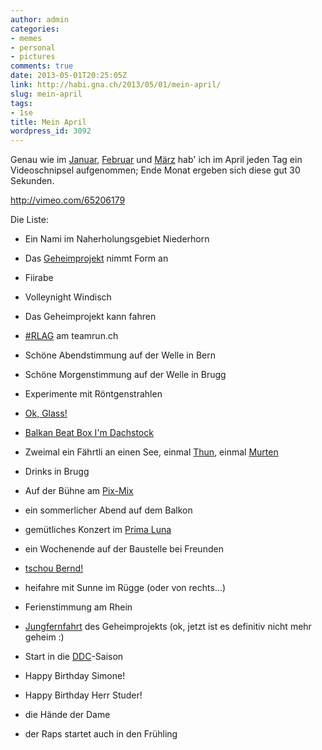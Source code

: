 ```yaml
---
author: admin
categories:
- memes
- personal
- pictures
comments: true
date: 2013-05-01T20:25:05Z
link: http://habi.gna.ch/2013/05/01/mein-april/
slug: mein-april
tags:
- 1se
title: Mein April
wordpress_id: 3092
---
```


Genau wie im [Januar](http://habi.gna.ch/2013/02/01/mein-januar/), [Februar](http://habi.gna.ch/2013/03/04/mein-februar/) und [März](http://habi.gna.ch/2013/04/01/mein-marz/) hab' ich im April jeden Tag ein Videoschnipsel aufgenommen; Ende Monat ergeben sich diese gut 30 Sekunden.

http://vimeo.com/65206179

Die Liste:




  
  * Ein Nami im Naherholungsgebiet Niederhorn


  
  * Das [Geheimprojekt](https://plus.google.com/s/geheimprojekt%20david%20haberth%C3%BCr) nimmt Form an


  
  * Fiirabe


  
  * Volleynight Windisch


  
  * Das Geheimprojekt kann fahren


  
  * [#RLAG](http://run-like-a-geek.tumblr.com) am teamrun.ch


  
  * Schöne Abendstimmung auf der Welle in Bern


  
  * Schöne Morgenstimmung auf der Welle in Brugg


  
  * Experimente mit Röntgenstrahlen


  
  * [Ok, Glass!](http://www.google.com/glass/start/)


  
  * [Balkan Beat Box I'm Dachstock](http://www.dachstock.ch/program/e/a/wild-wild-east-balkan-beat-box-isrusa.html)


  
  * Zweimal ein Fährtli an einen See, einmal [Thun](http://runkeeper.com/user/davidhaberthuer/activity/166975663), einmal [Murten](http://runkeeper.com/user/davidhaberthuer/activity/167362927)


  
  * Drinks in Brugg


  
  * Auf der Bühne am [Pix-Mix](http://habi.gna.ch/2013/04/15/pixmix-60/)


  
  * ein sommerlicher Abend auf dem Balkon


  
  * gemütliches Konzert im [Prima Luna](http://www.prima-luna.ch)


  
  * ein Wochenende auf der Baustelle bei Freunden


  
  * [tschou Bernd!](http://fotos.davidhaberth%C3%BCr.ch/index.php?type=sets&setId=72157633315057960)


  
  * heifahre mit Sunne im Rügge (oder von rechts...)


  
  * Ferienstimmung am Rhein


  
  * [Jungfernfahrt](http://runkeeper.com/user/davidhaberthuer/activity/171991857) des Geheimprojekts (ok, jetzt ist es definitiv nicht mehr geheim :)


  
  * Start in die [DDC](http://de.wikipedia.org/wiki/Double_Disc_Court)-Saison


  
  * Happy Birthday Simone!


  
  * Happy Birthday Herr Studer!


  
  * die Hände der Dame


  
  * der Raps startet auch in den Frühling



